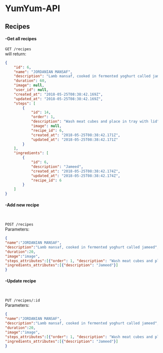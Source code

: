 # YumYum-API

<h2>Recipes</h2>

<h4>-Get all recipes</h4> 

`GET /recipes` <br>
will return:

```json
{
    "id": 6,
    "name": "JORDANIAN MANSAF",
    "description": "Lamb mansaf, cooked in fermented yoghurt called jameed",
    "duration": 60,
    "image": null,
    "user_id": null,
    "created_at": "2018-05-25T08:38:42.169Z",
    "updated_at": "2018-05-25T08:38:42.169Z",
    "steps": [
        {
            "id": 14,
            "order": 1,
            "description": "Wash meat cubes and place in tray with lid",
            "image": null,
            "recipe_id": 6,
            "created_at": "2018-05-25T08:38:42.171Z",
            "updated_at": "2018-05-25T08:38:42.171Z"
        }
    ],
    "ingredients": [
        {
            "id": 6,
            "description": "Jameed",
            "created_at": "2018-05-25T08:38:42.174Z",
            "updated_at": "2018-05-25T08:38:42.174Z",
            "recipe_id": 6
        }
    ]
}
```

<h4>-Add new recipe</h4> <br>

`POST /recipes` <br>
Parameters: <br>

```json
{
"name":"JORDANIAN MANSAF",
"description":"Lamb mansaf, cooked in fermented yoghurt called jameed",
"duration":20,
"image":"image",
"steps_attributes":[{"order": 1, "description": "Wash meat cubes and place in tray with lid", "image":""}],
"ingredients_attributes":[{"description": "Jameed"}]
}
```

<h4>-Update recipe</h4> <br>

`PUT /recipes/:id` <br>
Parameters: <br>

```json
{
"name":"JORDANIAN MANSAF",
"description":"Lamb mansaf, cooked in fermented yoghurt called jameed",
"duration":20,
"image":"image",
"steps_attributes":[{"order": 1, "description": "Wash meat cubes and place in tray with lid", "image":""}],
"ingredients_attributes":[{"description": "Jameed"}]
}
```
